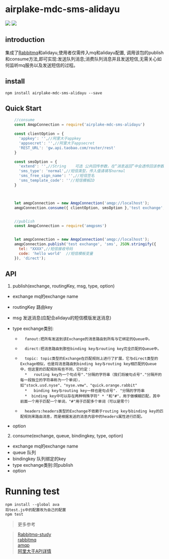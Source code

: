 # airplake-mdc-sms-alidayu
![](https://img.shields.io/badge/node-%3E%3Dv6.9.2-blue.svg)
![](https://img.shields.io/badge/test-2%2F2-green.svg)  
## introduction   
集成了[Rabbitmq](https://github.com/squaremo/amqp.node)和alidayu,使用者仅需传入mq和alidayu配置,
调用该包的publish和consume方法,即可实现:发送队列消息;消费队列消息并且发送短信,无需关心如何监听mq服务以及发送短信的过程。

## install

    npm install airplake-mdc-sms-alidayu --save


## Quick Start
```javascript
    //consume
    const AmqpConnection = require('airplake-mdc-sms-alidayu')

    const clientOption = {
      'appkey': '',//阿里大于appkey
      'appsecret': '',//阿里大于appsecret
      'REST_URL': 'gw.api.taobao.com/router/rest'
    }

    const smsOption = {
      'extend': '',//String    可选 公共回传参数，在“消息返回”中会透传回该参数；举例：用户可以传入自己下级的会员ID，在消息返回时，该会员ID会包含在内，用户可以根据该会员ID识别是哪位会员使用了你的应用
      'sms_type': 'normal',//短信类型，传入值请填写normal
      'sms_free_sign_name': '',//短信签名
      'sms_template_code': ''//短信模板ID
    }



    let amqpConnection = new AmqpConnection('amqp://localhost');
    amqpConnection.consume({ clientOption, smsOption },'test exchange', 'sms queue', 'sms', 'direct'); //consume


    //publish
    const AmqpConnection = require('amqpsms')


    let amqpConnection = new AmqpConnection('amqp://localhost');
    amqpConnection.publish('test exchange', 'sms', JSON.stringify({
      tel: "XXXX",//短信接收号码
      code: 'hello world'  //短信模板变量
    }), 'direct');
```
## API

1. publish(exchange, routingKey, msg, type, option)

 * exchange mq的exchange name
 * routingKey 路由key
 * msg 发送消息(应配合alidayu的短信模版发送消息)
 * type exchange类别:  

      *       fanout:把所有发送到该Exchange的消息路由到所有与它绑定的Queue中。
      *       direct:把消息路由到那些binding key与routing key完全匹配的Queue中。
      *       topic: topic类型的Exchange在匹配规则上进行了扩展，它与direct类型的Exchage相似，也是将消息路由到binding key与routing key相匹配的Queue中，但这里的匹配规则有些不同，它约定：
              *   routing key为一个句点号"."分隔的字符串（我们将被句点号"."分隔开的每一段独立的字符串称为一个单词），如"stock.usd.nyse"、"nyse.vmw"、"quick.orange.rabbit"
              *   binding key与routing key一样也是句点号". "分隔的字符串
              *  binding key中可以存在两种特殊字符" * "和"#"，用于做模糊匹配，其中前面一个用于匹配一个单词，"#"用于匹配多个单词（可以是零个）
      *       headers:headers类型的Exchange不依赖于routing key与binding key的匹配规则来路由消息，而是根据发送的消息内容中的headers属性进行匹配。
 *  option

2. consume(exchange, queue, bindingkey, type, option)  


* exchange mq的exchange name
* queue 队列
* bindingkey 队列绑定的key
* type exchange类别:同publish
* option


# Running test

    npm install --global ava
    将test.js中的配置改为自己的配置
    npm test


>更多参考

>[Rabbitmq-study](https://github.com/shadow88sky/Rabbitmq-study)  
>[rabbitmq](http://www.rabbitmq.com)  
>[amqp](https://github.com/squaremo/amqp.node)  
>[阿里大于API详情](https://api.alidayu.com/doc2/apiDetail.htm?spm=a3142.8062534.3.1.bNEw4j&apiId=25450)
